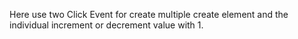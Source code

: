 Here use two Click Event for create multiple create element and the individual increment or decrement value with 1.
